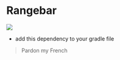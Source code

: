 # Rangebar
![](https://i.imgur.com/9wo5OIM.gif)

- add this dependency to your gradle file

> Pardon my French
